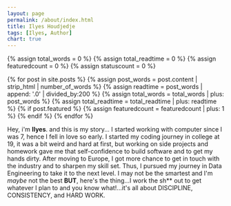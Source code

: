 ```yaml
---
layout: page
permalink: /about/index.html
title: Ilyes Houdjedje
tags: [Ilyes, Author]
chart: true
---
```


<!-- [<img src="/images/my-avatar.jpeg" class="notepad-post-author-avatar" alt="ilyes's photo" style="height: 20%;width: 20%;"/>](/images/my-avatar.jpeg) -->


{% assign total_words = 0 %}
{% assign total_readtime = 0 %}
{% assign featuredcount = 0 %}
{% assign statuscount = 0 %}

{% for post in site.posts %}
    {% assign post_words = post.content | strip_html | number_of_words %}
    {% assign readtime = post_words | append: '.0' | divided_by:200 %}
    {% assign total_words = total_words | plus: post_words %}
    {% assign total_readtime = total_readtime | plus: readtime %}
    {% if post.featured %}
    {% assign featuredcount = featuredcount | plus: 1 %}
    {% endif %}
{% endfor %}

Hey, i'm **Ilyes**. and this is my story...
I started working with computer since I was 7, hence I fell in love so early. I started my coding journey in college at 19, it was a bit weird and hard at first, but working on side projects and homework gave me that self-confidence to build software and to get my hands dirty. After moving to Europe, I got more chance to get in touch with the industry and to sharpen my skill set. Thus, I pursued my journey in Data Engineering to take it to the next level. I may not be the smartest and I'm _maybe_ not the best **BUT**, here's the thing...I work the sh** out to get whatever I plan to and you know what!…it's all about DISCIPLINE, CONSISTENCY, and HARD WORK.

<!-- This is my personal blog and currently has {{ site.posts | size }} posts in {{ site.categories | size }} categories which combinedly have {{ total_words }} words, which will take an average reader ({{ site.wpm }} WPM) approximately <span class="time">{{ total_readtime }}</span> minutes to read. {% if featuredcount != 0 %}There are <a href="{{ site.url }}/featured">{{ featuredcount }} featured posts</a>, you should definitely check those out.{% endif %} The most recent post is {% for post in site.posts limit:1 %}{% if post.description %}<a href="{{ site.url }}{{ post.url }}" title="{{ post.description }}">"{{ post.title }}"</a>{% else %}<a href="{{ site.url }}{{ post.url }}" title="{{ post.description }}" title="Read more about {{ post.title }}">"{{ post.title }}"</a>{% endif %}{% endfor %} which was published on {% for post in site.posts limit:1 %}{% assign modifiedtime = post.modified | date: "%Y%m%d" %}{% assign posttime = post.date | date: "%Y%m%d" %}<time datetime="{{ post.date | date_to_xmlschema }}" class="post-time">{{ post.date | date: "%d %b %Y" }}</time>{% if post.modified %}{% if modifiedtime != posttime %} and last modified on <time datetime="{{ post.modified | date: "%Y-%m-%d" }}" itemprop="dateModified">{{ post.modified | date: "%d %b %Y" }}</time>{% endif %}{% endif %}{% endfor %}. The last commit was on {{ site.time | date: "%A, %d %b %Y" }} at {{ site.time | date: "%I:%M %p" }} [UTC](http://en.wikipedia.org/wiki/Coordinated_Universal_Time "Temps Universel Coordonné"). -->
